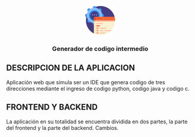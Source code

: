 <br />
<p align="center">
  <a href="https://github.com/WilliansAlb/Proyecto2-Compiladores2/blob/master/Frontend/GeneradorCodigoIntermedio/src/assets/img/program.png">
    <img src="https://github.com/WilliansAlb/Proyecto2-Compiladores2/blob/master/Frontend/GeneradorCodigoIntermedio/src/assets/img/program.png" alt="Logo" width="80" height="80">
  </a>

  <h3 align="center">Generador de codigo intermedio</h3>
</p>

## DESCRIPCION DE LA APLICACION
Aplicación web que simula ser un IDE que genera codigo de tres direcciones mediante el ingreso de codigo python, codigo java y codigo c.

## FRONTEND Y BACKEND
La aplicación en su totalidad se encuentra dividida en dos partes, la parte del frontend y la parte del backend. Cambios.